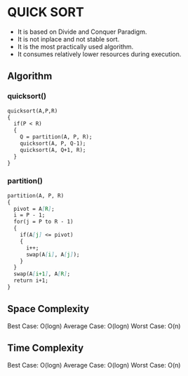 # QUICK SORT
- It is based on Divide and Conquer Paradigm.
- It is not inplace and not stable sort.
- It is the most practically used algorithm.
- It consumes relatively lower resources during execution.

## Algorithm

### quicksort()
```md
quicksort(A,P,R)
{
  if(P < R)
  {
    Q = partition(A, P, R);
    quicksort(A, P, Q-1);
    quicksort(A, Q+1, R);
  }
}
```

### partition()
```md
partition(A, P, R)
{
  pivot = A[R];
  i = P - 1;
  for(j = P to R - 1)
  {
    if(A[j] <= pivot)
    {
      i++;
      swap(A[i], A[j]);
    }
  }
  swap(A[i+1], A[R];
  return i+1;
}
```

## Space Complexity
Best Case: O(logn)
Average Case: O(logn)
Worst Case: O(n)

## Time Complexity
Best Case: O(logn)
Average Case: O(logn)
Worst Case: O(n)

